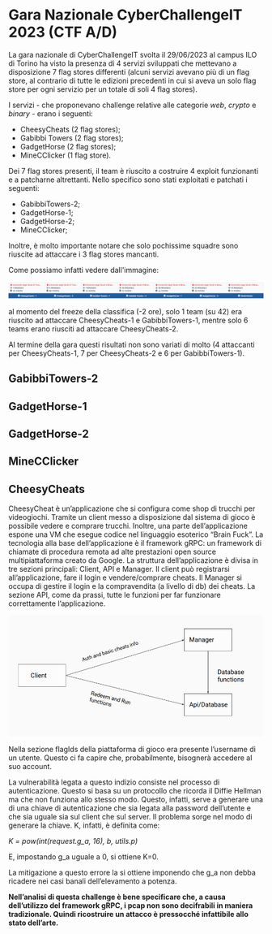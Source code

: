 # Gara Nazionale CyberChallengeIT 2023 (CTF A/D)

La gara nazionale di CyberChallengeIT svolta il 29/06/2023 al campus ILO di Torino ha visto la presenza di 4 servizi sviluppati che mettevano a disposizione 7 flag stores differenti (alcuni servizi avevano più di un flag store, al contrario di tutte le edizioni precedenti in cui si aveva un solo flag store per ogni servizio per un totale di soli 4 flag stores).

I servizi - che proponevano challenge relative alle categorie _web_, _crypto_ e _binary_ - erano i seguenti:
* CheesyCheats (2 flag stores);
* Gabibbi Towers (2 flag stores);
* GadgetHorse (2 flag stores);
* MineCClicker (1 flag store).

Dei 7 flag stores presenti, il team è riuscito a costruire 4 exploit funzionanti e a patcharne altrettanti. Nello specifico sono stati exploitati e patchati i seguenti:
* GabibbiTowers-2;
* GadgetHorse-1;
* GadgetHorse-2;
* MineCClicker;

Inoltre, è molto importante notare che solo pochissime squadre sono riuscite ad attaccare i 3 flag stores mancanti.

Come possiamo infatti vedere dall'immagine:

![alt text](imgs/scoreboard_freeze.png)

al momento del freeze della classifica (-2 ore), solo 1 team (su 42) era riuscito ad attaccare CheesyCheats-1 e GabibbiTowers-1, mentre solo 6 teams erano riusciti ad attaccare CheesyCheats-2.

Al termine della gara questi risultati non sono variati di molto (4 attaccanti per CheesyCheats-1, 7 per CheesyCheats-2 e 6 per GabibbiTowers-1).

## GabibbiTowers-2

## GadgetHorse-1

## GadgetHorse-2

## MineCClicker

## CheesyCheats
CheesyCheat è un’applicazione che si configura come shop di trucchi per videogiochi. Tramite un client messo a disposizione dal sistema di gioco è possibile vedere e comprare trucchi.
Inoltre, una parte dell’applicazione espone una VM che esegue codice nel linguaggio esoterico “Brain Fuck”.
La tecnologia alla base dell’applicazione è il framework gRPC: un framework di chiamate di procedura remota ad alte prestazioni open source multipiattaforma creato da Google.
La struttura dell’applicazione è divisa in tre sezioni principali: Client, API e Manager.
Il client può registrarsi all’applicazione, fare il login e vendere/comprare cheats.
Il Manager si occupa di gestire il login e la compravendita (a livello di db) dei cheats.
La sezione API, come da prassi, tutte le funzioni per far funzionare correttamente l’applicazione.

![architettura](./imgs/CheesyCheat0.png)

Nella sezione flagIds della piattaforma di gioco era presente l’username di un utente. Questo ci fa capire che, probabilmente, bisognerà accedere al suo account.

La vulnerabilità legata a questo indizio consiste nel processo di autenticazione.
Questo si basa su un protocollo che ricorda il Diffie Hellman ma che non funziona allo stesso modo. Questo, infatti, serve a generare una di una chiave di autenticazione che sia legata alla password dell’utente e che sia uguale sia sul client che sul server. Il problema sorge nel modo di generare la chiave. K, infatti, è definita come:

_K = pow(int(request.g_a, 16), b, utils.p)_

E, impostando g_a uguale a 0, si ottiene K=0.

La mitigazione a questo errore la si ottiene imponendo che g_a non debba ricadere nei casi banali dell’elevamento a potenza.

**Nell’analisi di questa challenge è bene specificare che, a causa dell’utilizzo del framework gRPC, i pcap non sono decifrabili in maniera tradizionale. Quindi ricostruire un attacco è pressocché infattibile allo stato dell’arte.**
